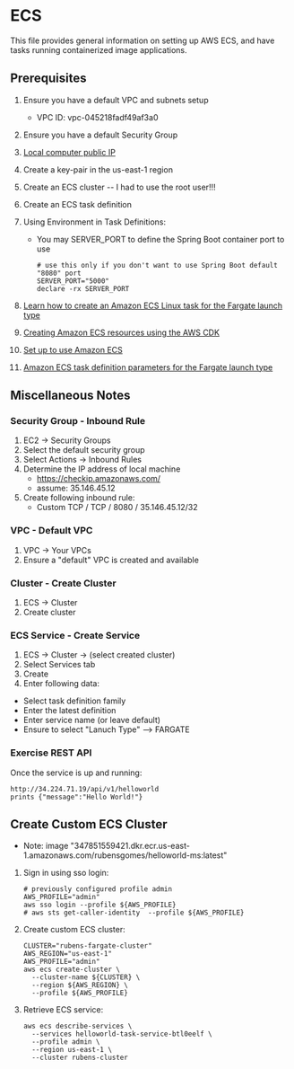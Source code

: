 # ECS

This file provides general information on setting up AWS ECS, and have tasks
running containerized image applications.

## Prerequisites

1. Ensure you have a default VPC and subnets setup
    - VPC ID: vpc-045218fadf49af3a0
2. Ensure you have a default Security Group
3. [Local computer public IP](https://checkip.amazonaws.com/)
4. Create a key-pair in the us-east-1 region
5. Create an ECS cluster -- I had to use the root user!!!
6. Create an ECS task definition
7. Using Environment in Task Definitions:
   - You may SERVER_PORT to define the Spring Boot container port to use

      ```shell
      # use this only if you don't want to use Spring Boot default "8080" port
      SERVER_PORT="5000"
      declare -rx SERVER_PORT   
      ```
   
8. [Learn how to create an Amazon ECS Linux task for the Fargate launch type](https://docs.aws.amazon.com/AmazonECS/latest/developerguide/getting-started-fargate.html)
9. [Creating Amazon ECS resources using the AWS CDK](https://docs.aws.amazon.com/AmazonECS/latest/developerguide/tutorial-ecs-web-server-cdk.html)
10. [Set up to use Amazon ECS](https://docs.aws.amazon.com/AmazonECS/latest/developerguide/get-set-up-for-amazon-ecs.html)
11. [Amazon ECS task definition parameters for the Fargate launch type](https://docs.aws.amazon.com/AmazonECS/latest/developerguide/task_definition_parameters.html#container_definition_portmappings?icmpid=docs_ecs_hp-task-definition)

## Miscellaneous Notes

### Security Group - Inbound Rule

1. EC2 -> Security Groups
2. Select the default security group
3. Select Actions -> Inbound Rules
4. Determine the IP address of local machine
   - https://checkip.amazonaws.com/
   - assume: 35.146.45.12
5. Create following inbound rule:
   - Custom TCP / TCP / 8080 / 35.146.45.12/32

### VPC - Default VPC

1. VPC -> Your VPCs
2. Ensure a "default" VPC is created and available

### Cluster - Create Cluster

1. ECS -> Cluster
2. Create cluster

### ECS Service - Create Service

1. ECS -> Cluster -> (select created cluster)
2. Select Services tab
3. Create
4. Enter following data:
- Select task definition family
- Enter the latest definition
- Enter service name (or leave default)
- Ensure to select "Lanuch Type" --> FARGATE

### Exercise REST API

Once the service is up and running:

   ```text
   http://34.224.71.19/api/v1/helloworld
   prints {"message":"Hello World!"}
   ```


## Create Custom ECS Cluster

- Note: image "347851559421.dkr.ecr.us-east-1.amazonaws.com/rubensgomes/helloworld-ms:latest"

1. Sign in using sso login:

    ```shell
    # previously configured profile admin
    AWS_PROFILE="admin"
    aws sso login --profile ${AWS_PROFILE}
    # aws sts get-caller-identity  --profile ${AWS_PROFILE}
    ```

2. Create custom ECS cluster:

   ```shell
   CLUSTER="rubens-fargate-cluster"
   AWS_REGION="us-east-1"
   AWS_PROFILE="admin"
   aws ecs create-cluster \
     --cluster-name ${CLUSTER} \
     --region ${AWS_REGION} \
     --profile ${AWS_PROFILE}
   ```
   
3. Retrieve ECS service:

   ```shell
   aws ecs describe-services \
     --services helloworld-task-service-btl0eelf \
     --profile admin \
     --region us-east-1 \
     --cluster rubens-cluster
   ```
